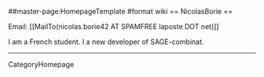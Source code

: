 ##master-page:HomepageTemplate
#format wiki
== NicolasBorie ==

Email: [[MailTo(nicolas.borie42 AT SPAMFREE laposte DOT net)]]

I am a French student. I a new developer of SAGE-combinat.  

----
CategoryHomepage
